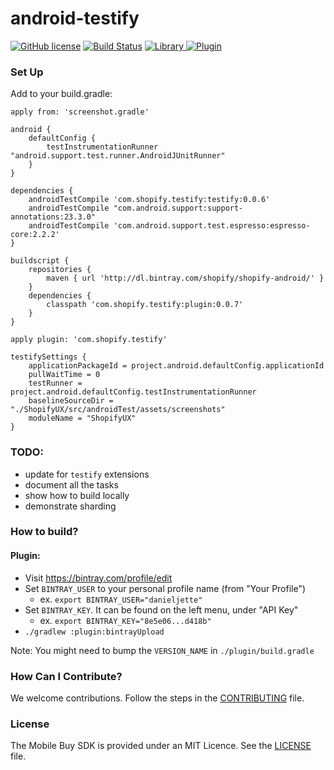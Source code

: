 # android-testify

[![GitHub license](https://img.shields.io/badge/license-MIT-lightgrey.svg)](https://github.com/Shopify/android-testify/blob/master/LICENSE)
[![Build Status](https://circleci.com/gh/Shopify/android-testify/tree/master.svg?style=shield&circle-token=a2199afd9a696583d3c35b18d80eba7a0422560b)](https://circleci.com/gh/Shopify/android-testify/tree/master)
[ ![Library](https://api.bintray.com/packages/shopify/shopify-android/testify/images/download.svg) ](https://bintray.com/shopify/shopify-android/testify/_latestVersion)
[ ![Plugin](https://api.bintray.com/packages/shopify/shopify-android/testify-plugin/images/download.svg)](https://bintray.com/shopify/shopify-android/testify-plugin/_latestVersion)

### Set Up


Add to your build.gradle:

```
apply from: 'screenshot.gradle'

android {
    defaultConfig {
        testInstrumentationRunner "android.support.test.runner.AndroidJUnitRunner"
    }
}

dependencies {
    androidTestCompile 'com.shopify.testify:testify:0.0.6'
    androidTestCompile "com.android.support:support-annotations:23.3.0"
    androidTestCompile 'com.android.support.test.espresso:espresso-core:2.2.2'
}
```

```
buildscript {
    repositories {
        maven { url 'http://dl.bintray.com/shopify/shopify-android/' }
    }
    dependencies {
        classpath 'com.shopify.testify:plugin:0.0.7'
    }
}

apply plugin: 'com.shopify.testify'

testifySettings {
    applicationPackageId = project.android.defaultConfig.applicationId
    pullWaitTime = 0
    testRunner = project.android.defaultConfig.testInstrumentationRunner
    baselineSourceDir = "./ShopifyUX/src/androidTest/assets/screenshots"
    moduleName = "ShopifyUX"
}
```

### TODO:

- update for `testify` extensions
- document all the tasks
- show how to build locally
- demonstrate sharding

### How to build?

#### Plugin:

- Visit https://bintray.com/profile/edit
- Set `BINTRAY_USER` to your personal profile name (from "Your Profile")
  - ex. `export BINTRAY_USER="danieljette"`
- Set `BINTRAY_KEY`. It can be found on the left menu, under "API Key"
  - ex. `export BINTRAY_KEY="8e5e06...d418b"`
- `./gradlew :plugin:bintrayUpload`

Note: You might need to bump the `VERSION_NAME` in `./plugin/build.gradle`

### How Can I Contribute?

We welcome contributions. Follow the steps in the [CONTRIBUTING](CONTRIBUTING.md) file.

### License 

The Mobile Buy SDK is provided under an MIT Licence. See the [LICENSE](LICENSE) file.
